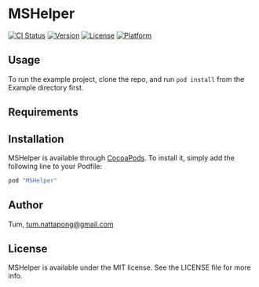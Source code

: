 # MSHelper

[![CI Status](http://img.shields.io/travis/Tum/MSHelper.svg?style=flat)](https://travis-ci.org/Tum/MSHelper)
[![Version](https://img.shields.io/cocoapods/v/MSHelper.svg?style=flat)](http://cocoapods.org/pods/MSHelper)
[![License](https://img.shields.io/cocoapods/l/MSHelper.svg?style=flat)](http://cocoapods.org/pods/MSHelper)
[![Platform](https://img.shields.io/cocoapods/p/MSHelper.svg?style=flat)](http://cocoapods.org/pods/MSHelper)

## Usage

To run the example project, clone the repo, and run `pod install` from the Example directory first.

## Requirements

## Installation

MSHelper is available through [CocoaPods](http://cocoapods.org). To install
it, simply add the following line to your Podfile:

```ruby
pod "MSHelper"
```

## Author

Tum, tum.nattapong@gmail.com

## License

MSHelper is available under the MIT license. See the LICENSE file for more info.
